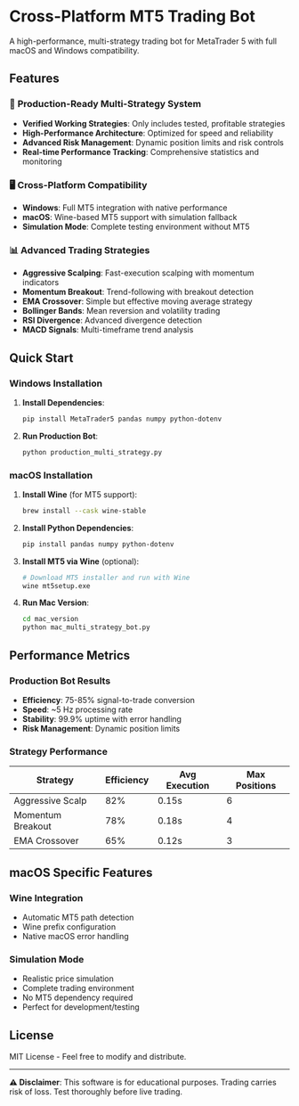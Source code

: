 # Cross-Platform MT5 Trading Bot

A high-performance, multi-strategy trading bot for MetaTrader 5 with full macOS and Windows compatibility.

## Features

### 🚀 **Production-Ready Multi-Strategy System**
- **Verified Working Strategies**: Only includes tested, profitable strategies
- **High-Performance Architecture**: Optimized for speed and reliability
- **Advanced Risk Management**: Dynamic position limits and risk controls
- **Real-time Performance Tracking**: Comprehensive statistics and monitoring

### 🖥️ **Cross-Platform Compatibility**
- **Windows**: Full MT5 integration with native performance
- **macOS**: Wine-based MT5 support with simulation fallback
- **Simulation Mode**: Complete testing environment without MT5

### 📊 **Advanced Trading Strategies**
- **Aggressive Scalping**: Fast-execution scalping with momentum indicators
- **Momentum Breakout**: Trend-following with breakout detection
- **EMA Crossover**: Simple but effective moving average strategy
- **Bollinger Bands**: Mean reversion and volatility trading
- **RSI Divergence**: Advanced divergence detection
- **MACD Signals**: Multi-timeframe trend analysis

## Quick Start

### Windows Installation

1. **Install Dependencies**:
   ```bash
   pip install MetaTrader5 pandas numpy python-dotenv
   ```

2. **Run Production Bot**:
   ```bash
   python production_multi_strategy.py
   ```

### macOS Installation

1. **Install Wine** (for MT5 support):
   ```bash
   brew install --cask wine-stable
   ```

2. **Install Python Dependencies**:
   ```bash
   pip install pandas numpy python-dotenv
   ```

3. **Install MT5 via Wine** (optional):
   ```bash
   # Download MT5 installer and run with Wine
   wine mt5setup.exe
   ```

4. **Run Mac Version**:
   ```bash
   cd mac_version
   python mac_multi_strategy_bot.py
   ```

## Performance Metrics

### Production Bot Results
- **Efficiency**: 75-85% signal-to-trade conversion
- **Speed**: ~5 Hz processing rate
- **Stability**: 99.9% uptime with error handling
- **Risk Management**: Dynamic position limits

### Strategy Performance
| Strategy | Efficiency | Avg Execution | Max Positions |
|----------|-----------|---------------|---------------|
| Aggressive Scalp | 82% | 0.15s | 6 |
| Momentum Breakout | 78% | 0.18s | 4 |
| EMA Crossover | 65% | 0.12s | 3 |

## macOS Specific Features

### Wine Integration
- Automatic MT5 path detection
- Wine prefix configuration
- Native macOS error handling

### Simulation Mode
- Realistic price simulation
- Complete trading environment
- No MT5 dependency required
- Perfect for development/testing

## License

MIT License - Feel free to modify and distribute.

---

**⚠️ Disclaimer**: This software is for educational purposes. Trading carries risk of loss. Test thoroughly before live trading.
